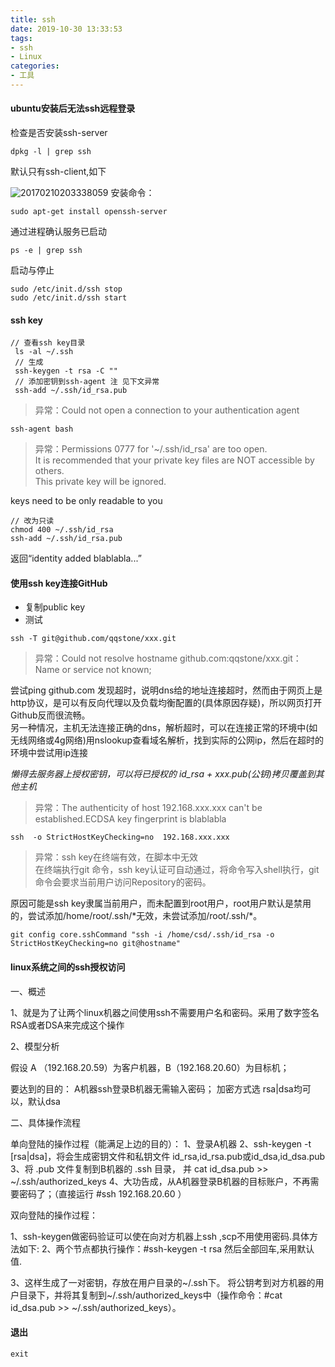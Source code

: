 ```yaml
---
title: ssh
date: 2019-10-30 13:33:53
tags:
- ssh
- Linux
categories: 
- 工具
---
```

#### ubuntu安装后无法ssh远程登录
检查是否安装ssh-server
```
dpkg -l | grep ssh
```
默认只有ssh-client,如下

![20170210203338059](https://tvax1.sinaimg.cn/large/a60edd42gy1g8g662fyfoj20le059dgy.jpg)
安装命令：
```
sudo apt-get install openssh-server
```
通过进程确认服务已启动
```
ps -e | grep ssh
```
启动与停止
```
sudo /etc/init.d/ssh stop
sudo /etc/init.d/ssh start
```
#### ssh key
```
// 查看ssh key目录
 ls -al ~/.ssh
 // 生成
 ssh-keygen -t rsa -C ""
 // 添加密钥到ssh-agent 注 见下文异常
 ssh-add ~/.ssh/id_rsa.pub
```
> 异常：Could not open a connection to your authentication agent
```
ssh-agent bash
```
>异常：Permissions 0777 for '~/.ssh/id_rsa' are too open.<br>
It is recommended that your private key files are NOT accessible by others.<br>
This private key will be ignored.

keys need to be only readable to you 
```
// 改为只读
chmod 400 ~/.ssh/id_rsa 
ssh-add ~/.ssh/id_rsa.pub
```
返回“identity added blablabla...”
#### 使用ssh key连接GitHub
+ 复制public key
+ 测试
```
ssh -T git@github.com/qqstone/xxx.git
```
> 异常：Could not resolve hostname github.com:qqstone/xxx.git： Name or service not known;

尝试ping github.com 发现超时，说明dns给的地址连接超时，然而由于网页上是http协议，是可以有反向代理以及负载均衡配置的(具体原因存疑)，所以网页打开Github反而很流畅。<br>
另一种情况，主机无法连接正确的dns，解析超时，可以在连接正常的环境中(如无线网络或4g网络)用nslookup查看域名解析，找到实际的公网ip，然后在超时的环境中尝试用ip连接

<i>懒得去服务器上授权密钥，可以将已授权的 id_rsa + xxx.pub(公钥)拷贝覆盖到其他主机</i>
> 异常：The authenticity of host 192.168.xxx.xxx can't be established.ECDSA key fingerprint is blablabla
```
ssh  -o StrictHostKeyChecking=no  192.168.xxx.xxx
```
> 异常：ssh key在终端有效，在脚本中无效<br>
在终端执行git 命令，ssh key认证可自动通过，将命令写入shell执行，git命令会要求当前用户访问Repository的密码。

原因可能是ssh key隶属当前用户，而未配置到root用户，root用户默认是禁用的，尝试添加/home/root/\.ssh/\*无效，未尝试添加/root/\.ssh/\*。
```
git config core.sshCommand "ssh -i /home/csd/.ssh/id_rsa -o StrictHostKeyChecking=no git@hostname"
```
#### linux系统之间的ssh授权访问
一、概述

1、就是为了让两个linux机器之间使用ssh不需要用户名和密码。采用了数字签名RSA或者DSA来完成这个操作

2、模型分析

假设 A （192.168.20.59）为客户机器，B（192.168.20.60）为目标机；

要达到的目的：
A机器ssh登录B机器无需输入密码；
加密方式选 rsa|dsa均可以，默认dsa

 

二、具体操作流程

 

单向登陆的操作过程（能满足上边的目的）：
1、登录A机器
2、ssh-keygen -t [rsa|dsa]，将会生成密钥文件和私钥文件 id_rsa,id_rsa.pub或id_dsa,id_dsa.pub
3、将 .pub 文件复制到B机器的 .ssh 目录， 并 cat id_dsa.pub >> ~/.ssh/authorized_keys
4、大功告成，从A机器登录B机器的目标账户，不再需要密码了；（直接运行 #ssh 192.168.20.60 ）

 

双向登陆的操作过程：

1、ssh-keygen做密码验证可以使在向对方机器上ssh ,scp不用使用密码.具体方法如下:
2、两个节点都执行操作：#ssh-keygen -t rsa
  然后全部回车,采用默认值.

3、这样生成了一对密钥，存放在用户目录的~/.ssh下。
将公钥考到对方机器的用户目录下，并将其复制到~/.ssh/authorized_keys中（操作命令：#cat id_dsa.pub >> ~/.ssh/authorized_keys）。

#### 退出
```
exit
```